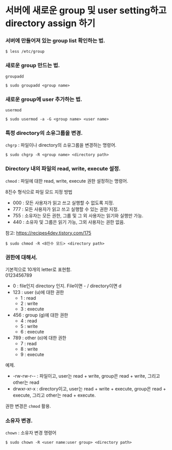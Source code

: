 
# 서버에 새로운 group 및 user setting하고 directory assign 하기

### 서버에 만들어져 있는 group list 확인하는 법.
```
$ less /etc/group
```

### 새로운 group 만드는 법.
`groupadd`
```
$ sudo groupadd <group name>
```

### 새로운 group에 user 추가하는 법.
`usermod`
```
$ sudo usermod -a -G <group name> <user name>
```

### 특정 directory의 소유그룹을 변경.  
`chgrp` : 파일이나 directory의 소유그룹을 변경하는 명령어.
```
$ sudo chgrp -R <group name> <directory path>
```

### Directory 내의 파일의 read, write, execute 설정.  
`chmod` : 파일에 대한 read, write, execute 권한 설정하는 명령어.

8진수 형식으로 파일 모드 지정 방법
- 000 : 모든 사용자가 읽고 쓰고 실행할 수 없도록 지정.
- 777 : 모든 사용자가 읽고 쓰고 실행할 수 있는 권한 지정.
- 755 : 소유자는 모든 권한, 그룹 및 그 외 사용자는 읽기와 실행만 가능.
- 440 : 소유자 및 그룹은 읽기 가능, 그외 사용자는 권한 없음.

참고: https://recipes4dev.tistory.com/175
```
$ sudo chmod -R <8진수 모드> <directory path>
```

### 권한에 대해서.
기본적으로 10개의 letter로 표현함.  
0123456789  
- 0 : file인지 directory 인지. File이면 - / directory이면 d
- 123 : user (u)에 대한 권한
    - 1 : read
    - 2 : write
    - 3 : execute
- 456 : group (g)에 대한 권한
    - 4 : read
    - 5 : write
    - 6 : execute
- 789 : other (o)에 대한 권한
    - 7 : read
    - 8 : write
    - 9 : execute

예제.  
- -rw-rw-r-- : 파일이고, user는 read + write, group은 read + write, 그리고 other는 read
- drwxr-xr-x : directory이고, user는 read + write + execute, group은 read + execute, 그리고 other는 read + execute.

권한 변경은 `chmod` 활용.


### 소유자 변경.
`chown` : 소유자 변경 명령어
```
$ sudo chown -R <user name:user group> <directory path>
```